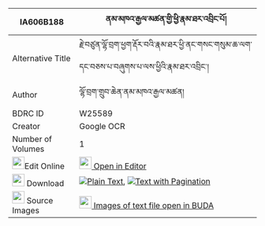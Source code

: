 |IA606B188|ནམ་མཁའ་རྒྱལ་མཚན་གྱི་ཕྱི་རྣམ་ཐར་འབྲིང་པོ། 
| --- | --- 
|Alternative Title |རྗེ་བཙུན་ལྷོ་བྲག་ཕྱག་རྡོར་བའི་རྣམ་ཐར་ཕྱི་ནང་གསང་གསུམ་ཆ་ལག་དང་བཅས་པ་བཞུགས་པ་ལས་ཕྱིའི་རྣམ་ཐར་འབྲིང་།
|Author| ལྷོ་བྲག་གྲུབ་ཆེན་ནམ་མཁའ་རྒྱལ་མཚན།
|BDRC ID | W25589
|Creator | Google OCR
|Number of Volumes| 1
|<img width="25" src="https://img.icons8.com/color/25/000000/edit-property.png">Edit Online| [<img width="25" src="https://avatars.githubusercontent.com/u/45091458?s=200&v=4"> Open in Editor](http://editor.openpecha.org/IA606B188)
|<img width="25" src="https://img.icons8.com/fluent/48/000000/download-2.png"/>  Download | [![](https://img.icons8.com/color/20/000000/txt.png)Plain Text](https://github.com/Openpecha/IA606B188/releases/download/v1/namkha_gyaltsen_gyi_chi_namtar_plain_IA606B188.zip), [![](https://img.icons8.com/color/20/000000/txt.png)Text with Pagination](https://github.com/Openpecha/IA606B188/releases/download/v1/namkha_gyaltsen_gyi_chi_namtar_pages_IA606B188.zip)
|<img width="25" src="https://img.icons8.com/plasticine/100/000000/pictures-folder.png"/>  Source Images | [<img width="25" src="https://library.bdrc.io/icons/BUDA-small.svg"> Images of text file open in BUDA](https://library.bdrc.io/show/bdr:W25589)